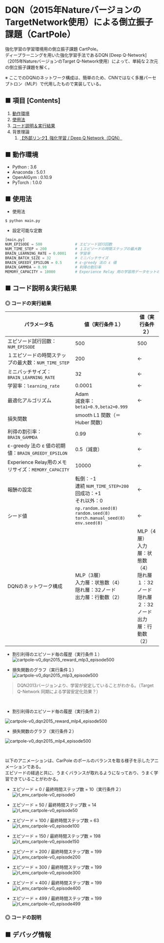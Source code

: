 # DQN（2015年NatureバージョンのTargetNetwork使用）による倒立振子課題（CartPole）
強化学習の学習環境用の倒立振子課題 CartPole。<br>
ディープラーニングを用いた強化学習手法であるDQN [Deep Q-Network] （2015年NatureバージョンのTarget Q-Network使用）によって、単純な２次元の倒立振子課題を解く。<br>

※ ここでのDQNのネットワーク構成は、簡単のため、CNNではなく多層パーセプトロン（MLP）で代用したもので実装している。<br>

## ■ 項目 [Contents]
1. [動作環境](#動作環境)
1. [使用法](#使用法)
1. [コード説明＆実行結果](#コード説明＆実行結果)
1. 背景理論
    1. [【外部リンク】強化学習 / Deep Q Network（DQN）](http://yagami12.hatenablog.com/entry/2019/02/22/210608#DeepQNetwork)


## ■ 動作環境

- Python : 3.6
- Anaconda : 5.0.1
- OpenAIGym : 0.10.9
- PyTorch : 1.0.0

## ■ 使用法

- 使用法
```
$ python main.py
```

- 設定可能な定数
```python
[main.py]
NUM_EPISODE = 500               # エピソード試行回数
NUM_TIME_STEP = 200             # １エピソードの時間ステップの最大数
BRAIN_LEARNING_RATE = 0.0001    # 学習率
BRAIN_BATCH_SIZE = 32           # ミニバッチサイズ
BRAIN_GREEDY_EPSILON = 0.5      # ε-greedy 法の ε 値
BRAIN_GAMMDA = 0.99             # 利得の割引率
MEMORY_CAPACITY = 10000         # Experience Relay 用の学習用データセットのメモリの最大の長さ
```

<a id="コード説明＆実行結果"></a>

## ■ コード説明＆実行結果

### ◎ コードの実行結果

|パラメータ名|値（実行条件１）|値（実行条件２）|
|---|---|---|
|エピソード試行回数：`NUM_EPISODE`|500|500|
|１エピソードの時間ステップの最大数：`NUM_TIME_STEP`|200|←|
|ミニバッチサイズ：`BRAIN_LEARNING_RATE`|32|←|
|学習率：`learning_rate`|0.0001|←|
|最適化アルゴリズム|Adam<br>減衰率：`beta1=0.9,beta2=0.999`|←|
|損失関数|smooth L1 関数（＝Huber 関数）|
|利得の割引率：`BRAIN_GAMMDA`|0.99|←|
|ε-greedy 法の ε 値の初期値：`BRAIN_GREEDY_EPSILON`|0.5（減衰）|←|
|Experience Relay用のメモリサイズ：`MEMORY_CAPACITY`|10000|←|
|報酬の設定|転倒：-1<br>連続 `NUM_TIME_STEP=200`回成功：+1<br>それ以外：0|←|
|シード値|`np.random.seed(8)`<br>`random.seed(8)`<br>`torch.manual_seed(8)`<br>`env.seed(8)`|←|
|DQNのネットワーク構成|MLP（3層）<br>入力層：状態数（4）<br>隠れ層：32ノード<br>出力層：行動数（2）|MLP（4層）<br>入力層：状態数（4）<br>隠れ層１：32ノード<br>隠れ層２：32ノード<br>出力層：行動数（2）|


<!--
転倒：-1<br>連続 `NUM_TIME_STEP`回成功：+`NUM_TIME_STEP=200`<br>それ以外：+1|
-->

- 割引利得のエピソード毎の履歴（実行条件１）<br>
![cartpole-v0_dqn2015_reward_mlp3_episode500](https://user-images.githubusercontent.com/25688193/53780206-a5986780-3f46-11e9-8f1b-1e3f597f77b5.png)<br>

- 損失関数のグラフ（実行条件１）<br>
![cartpole-v0_dqn2015_mlp3_episode500](https://user-images.githubusercontent.com/25688193/53780207-a5986780-3f46-11e9-8d3d-47254bf568c6.png)<br>
> DQN2013バージョンより、学習が安定していることがわかる。（Target Q-Network 同期による学習安定化効果？）

<!--
- DQN2013年バージョンとDQN2015バージョンの比較（実行条件１）<br>
![cartpole-v0_dqn2015-dqn2013_mlp3_reward_episode500](https://user-images.githubusercontent.com/25688193/53071607-0c208d00-3526-11e9-9fbf-a01e4deb7d0a.png)<br>
![cartpole-v0_dqn2015-dqn2013_mlp3_episode500](https://user-images.githubusercontent.com/25688193/53071608-0cb92380-3526-11e9-875f-0d7065c57c35.png)<br>
-->

<br>

- 割引利得のエピソード毎の履歴（実行条件２）<br>
<!--
![cartpole-v0_dqn2015_reward_episode500](https://user-images.githubusercontent.com/25688193/52928835-15bebf00-3385-11e9-8acb-665b6f81b3b4.png)<br>
-->
<!--
![cartpole-v0_dqn2015_reward_mlp4_episode500](https://user-images.githubusercontent.com/25688193/53069071-0cb52580-351e-11e9-9b99-602261330fce.png)<br>
-->
![cartpole-v0_dqn2015_reward_mlp4_episode500](https://user-images.githubusercontent.com/25688193/53780902-cc0bd200-3f49-11e9-8235-f9168242d9cb.png)<br>

- 損失関数のグラフ（実行条件２）<br>
<!--
![cartpole-v0_dqn2015_episode500](https://user-images.githubusercontent.com/25688193/52928868-3555e780-3385-11e9-8042-ad94bee9a3eb.png)<br>
-->
<!--
![cartpole-v0_dqn2015_mlp4_episode500](https://user-images.githubusercontent.com/25688193/53069072-0cb52580-351e-11e9-87c8-71dc2d3fd948.png)<br>
-->
![cartpole-v0_dqn2015_mlp4_episode500](https://user-images.githubusercontent.com/25688193/53780901-c9a97800-3f49-11e9-8587-f2eae79bd4a6.png)<br>

<!--
- DQN2013年バージョンとDQN2015バージョンの比較（実行条件２）<br>
![cartpole-v0_dqn2015-dqn2013_mlp4 reward_episode500](https://user-images.githubusercontent.com/25688193/53072115-8bfb2700-3527-11e9-91ee-f970cd331344.png)<br>
![cartpole-v0_dqn2015-dqn2013_mlp4_episode500](https://user-images.githubusercontent.com/25688193/53072117-8c93bd80-3527-11e9-9237-2e27ff2a4e6f.png)<br>
-->

<br>

以下のアニメーションは、CarPole のポールのバランスを取る様子を示したアニメーションである。<br>
エピソードの経過と共に、うまくバランスが取れるようになっており、うまく学習できていることがわかる。<br>


- エピソード = 0 / 最終時間ステップ数 = 10（実行条件２）<br>
![rl_env_cartpole-v0_episode0](https://user-images.githubusercontent.com/25688193/53780992-391f6780-3f4a-11e9-8a8c-f15c0bce8b4b.gif)<br>

- エピソード = 50 / 最終時間ステップ数 = 14<br>
![rl_env_cartpole-v0_episode50](https://user-images.githubusercontent.com/25688193/53780995-3de41b80-3f4a-11e9-8a9c-17a748f8cdd2.gif)<br>

- エピソード = 100 / 最終時間ステップ数 = 63<br>
![rl_env_cartpole-v0_episode100](https://user-images.githubusercontent.com/25688193/53780997-40df0c00-3f4a-11e9-9dfa-9e961126f4c6.gif)<br>

- エピソード = 150 / 最終時間ステップ数 = 198<br>
![rl_env_cartpole-v0_episode150](https://user-images.githubusercontent.com/25688193/53781002-450b2980-3f4a-11e9-9177-18131ee7740f.gif)<br>

- エピソード = 200 / 最終時間ステップ数 = 199<br>
![rl_env_cartpole-v0_episode200](https://user-images.githubusercontent.com/25688193/53781058-84397a80-3f4a-11e9-9806-2548b9b807b8.gif)<br>

- エピソード = 300 / 最終時間ステップ数 = 199<br>
![rl_env_cartpole-v0_episode300](https://user-images.githubusercontent.com/25688193/53781061-869bd480-3f4a-11e9-8864-9b213b7fedfb.gif)<br>

- エピソード = 400 / 最終時間ステップ数 = 199<br>
![rl_env_cartpole-v0_episode400](https://user-images.githubusercontent.com/25688193/53781066-8a2f5b80-3f4a-11e9-9d36-0cb1e1fafacf.gif)<br>

- エピソード = 499 / 最終時間ステップ数 = 199<br>
![rl_env_cartpole-v0_episode499](https://user-images.githubusercontent.com/25688193/53781068-8bf91f00-3f4a-11e9-9551-9dad68adc5dc.gif)<br>


### ◎ コードの説明


## ■ デバッグ情報

